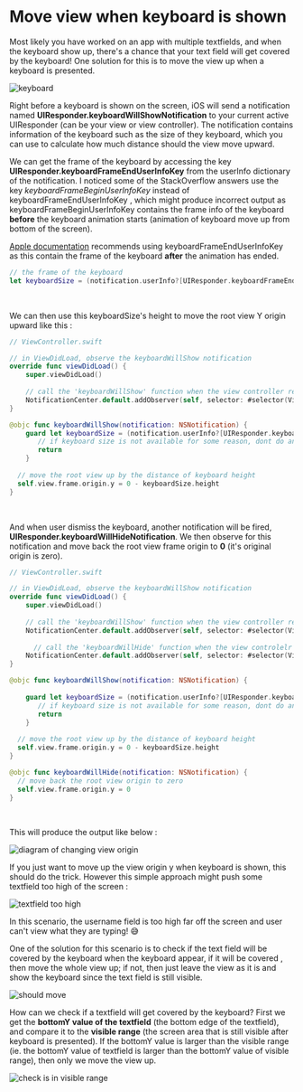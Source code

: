 # Move view when keyboard is shown



Most likely you have worked on an app with multiple textfields, and when the keyboard show up, there's a chance that your text field will get covered by the keyboard! One solution for this is to move the view up when a keyboard is presented.



![keyboard](https://iosimage.s3.amazonaws.com/2019/69-move-view-when-keyboard-shown/keyboard.png)



Right before a keyboard is shown on the screen, iOS will send a notification named **UIResponder.keyboardWillShowNotification** to your current active UIResponder (can be your view or view controller). The notification contains information of the keyboard such as the size of they keyboard, which you can use to calculate how much distance should the view move upward.



We can get the frame of the keyboard by accessing the key **UIResponder.keyboardFrameEndUserInfoKey** from the userInfo dictionary of the notification. I noticed some of the StackOverflow answers use the key *keyboardFrameBeginUserInfoKey* instead of keyboardFrameEndUserInfoKey , which might produce incorrect output as keyboardFrameBeginUserInfoKey contains the frame info of the keyboard **before** the keyboard animation starts (animation of keyboard move up from bottom of the screen). 



[Apple documentation](https://developer.apple.com/library/archive/documentation/StringsTextFonts/Conceptual/TextAndWebiPhoneOS/KeyboardManagement/KeyboardManagement.html) recommends using keyboardFrameEndUserInfoKey as this contain the frame of the keyboard **after** the animation has ended.



```swift
// the frame of the keyboard
let keyboardSize = (notification.userInfo?[UIResponder.keyboardFrameEndUserInfoKey] as? NSValue)?.cgRectValue
```

<br>



We can then use this keyboardSize's height to move the root view Y origin upward like this : 

```swift
// ViewController.swift

// in ViewDidLoad, observe the keyboardWillShow notification
override func viewDidLoad() {
    super.viewDidLoad()
  
    // call the 'keyboardWillShow' function when the view controller receive notification that keyboard is going to be shown
    NotificationCenter.default.addObserver(self, selector: #selector(ViewController.keyboardWillShow), name: UIResponder.keyboardWillShowNotification, object: nil)
}

@objc func keyboardWillShow(notification: NSNotification) {       
    guard let keyboardSize = (notification.userInfo?[UIResponder.keyboardFrameEndUserInfoKey] as? NSValue)?.cgRectValue else {
       // if keyboard size is not available for some reason, dont do anything
       return
    }
  
  // move the root view up by the distance of keyboard height
  self.view.frame.origin.y = 0 - keyboardSize.height
}
```

<br>



And when user dismiss the keyboard, another notification will be fired, **UIResponder.keyboardWillHideNotification**. We then observe for this notification and move back the root view frame origin to **0** (it's original origin is zero).



```swift
// ViewController.swift

// in ViewDidLoad, observe the keyboardWillShow notification
override func viewDidLoad() {
    super.viewDidLoad()
  
    // call the 'keyboardWillShow' function when the view controller receive the notification that a keyboard is going to be shown
    NotificationCenter.default.addObserver(self, selector: #selector(ViewController.keyboardWillShow), name: UIResponder.keyboardWillShowNotification, object: nil)
  
      // call the 'keyboardWillHide' function when the view controlelr receive notification that keyboard is going to be hidden
    NotificationCenter.default.addObserver(self, selector: #selector(ViewController.keyboardWillHide), name: UIResponder.keyboardWillHideNotification, object: nil)
}

@objc func keyboardWillShow(notification: NSNotification) {
        
    guard let keyboardSize = (notification.userInfo?[UIResponder.keyboardFrameEndUserInfoKey] as? NSValue)?.cgRectValue else {
       // if keyboard size is not available for some reason, dont do anything
       return
    }
  
  // move the root view up by the distance of keyboard height
  self.view.frame.origin.y = 0 - keyboardSize.height
}

@objc func keyboardWillHide(notification: NSNotification) {
  // move back the root view origin to zero
  self.view.frame.origin.y = 0
}
```

<br>



This will produce the output like below : 

![diagram of changing view origin](https://iosimage.s3.amazonaws.com/2019/69-move-view-when-keyboard-shown/vieworigin.png)



If you just want to move up the view origin y when keyboard is shown, this should do the trick. However this simple approach might push some textfield too high of the screen :

![textfield too high](https://iosimage.s3.amazonaws.com/2019/69-move-view-when-keyboard-shown/toohigh.gif)





In this scenario, the username field is too high far off the screen and user can't view what they are typing! 😅



One of the solution for this scenario is to check if the text field will be covered by the keyboard when the keyboard appear, if it will be covered , then move the whole view up; if not, then just leave the view as it is and show the keyboard since the text field is still visible.



![should move](https://iosimage.s3.amazonaws.com/2019/69-move-view-when-keyboard-shown/shouldmove.png)



How can we check if a textfield will get covered by the keyboard? First we get the **bottomY value of the textfield** (the bottom edge of the textfield), and compare it to the **visible range** (the screen area that is still visible after keyboard is presented). If the bottomY value is larger than the visible range (ie. the bottomY value of textfield is larger than the bottomY value of visible range), then only we move the view up.



![check is in visible range](https://iosimage.s3.amazonaws.com/2019/69-move-view-when-keyboard-shown/checkframe.png)













